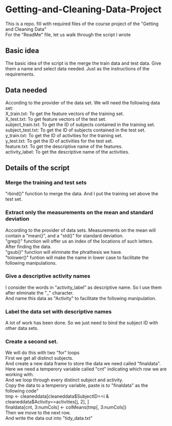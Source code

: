 # Getting-and-Cleaning-Data-Project
This is a repo. fill with required files of the course project of the "Getting and Cleaning Data"</br>
For the "ReadMe" file, let us walk through the script I wrote</br>
## Basic idea
The basic idea of the script is the merge the train data and test data. Give them a name and select data needed. Just as the instructions of the requirements.
## Data needed
According to the provider of the data set. We will need the following data set:</br>
X_train.txt: To get the feature vectors of the training set.</br>
X_test.txt: To get feature vectors of the test set.</br>
subject_train.txt: To get the ID of subjects contained in the training set.</br>
subject_test.txt: To get the ID of subjects contained in the test set.</br>
y_train.txt: To get the ID of activities for the training set.</br>
y_test.txt: To get the ID of activities for the test set.</br>
feature.txt: To get the descriptive name of the features.</br>
activity_label: To get the descriptive name of the activities.</br>
## Details of the script
### Merge the training and test sets
"rbind()" function to merge the data. And I put the training set above the test set.
### Extract only the measurements on the mean and standard deviation
According to the provider of data sets. Measurements on the mean will contain a "mean()", and a "std()" for standard deviation.</br>
"grep()" function will offer us an index of the locations of such letters.</br>
After finding the data.</br>
"gsub()" function will eliminate the phrathesis we have.</br> 
"tolower()" funtion will make the name in lower case to facilitate the following manipulations.</br>
### Give a descriptive activity names
I consider the words in "activity_label" as descriptive name. So I use them after eliminate the "_" character.</br>
And name this data as "Activity" to facilitate the following manipulation.</br>
### Label the data set with descriptive names
A lot of work has been done. So we just need to bind the subject ID with other data sets.</br>
### Create a second set.
We will do this with two "for" loops</br>
First we get all distinct subjects.</br>
And create a new data frame to store the data we need called "finaldata".</br>
Here we need a temperory variable called "cnt" indicating which row we are working with.</br>
And we loop through every distinct subject and activity.</br>
Copy the data to a temperory variable, paste is to "finaldata" as the following code"</br>
    tmp <- cleaneddata[cleaneddata$SubjectID==i & cleaneddata$Activity==activities[j, 2], ]</br>
    finaldata[cnt, 3:numCols] <- colMeans(tmp[, 3:numCols])</br>
Then we move to the next row.</br>
And write the data out into "tidy_data.txt"


